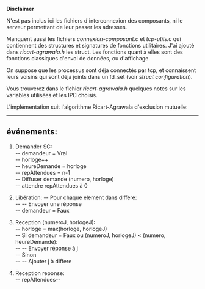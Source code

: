 **Disclaimer**

N'est pas inclus ici les fichiers d'interconnexion des composants, ni le serveur permettant de leur passer les adresses.  

Manquent aussi les fichiers *connexion-composant.c* et *tcp-utils.c* qui contiennent des structures et signatures de fonctions utilitaires. J'ai ajouté dans *ricart-agrawala.h* les struct. Les fonctions quant à elles sont des fonctions classiques d'envoi de données, ou d'affichage. 

On suppose que les processus sont déjà connectés par tcp, et connaissent leurs voisins qui sont déjà joints dans un fd_set (voir *struct configuration*).  

Vous trouverez dans le fichier *ricart-agrawala.h* quelques notes sur les variables utilisées et les IPC choisis.  

L'implémentation suit l'algorithme Ricart-Agrawala d'exclusion mutuelle:

-----------
événements:
----------- 
1. Demander SC:  
   -- demandeur = Vrai  
   -- horloge++  
   -- heureDemande = horloge  
   -- repAttendues = n-1  
   -- Diffuser demande (numero, horloge)  
   -- attendre repAttendues à 0  

2. Libération:
   -- Pour chaque element dans differe:   
   -- -- Envoyer une réponse  
   -- demandeur = Faux  

3. Reception (numeroJ, horlogeJ):    
   -- horloge = max(horloge, horlogeJ)  
   -- Si demandeur = Faux ou (numeroJ, horlogeJ) < (numero, heureDemande):  
   -- -- Envoyer réponse à j  
   -- Sinon  
   -- -- Ajouter j à differe  

4. Reception reponse:  
   -- repAttendues--